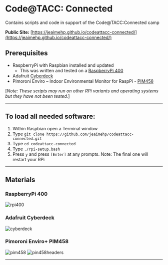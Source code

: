 # Code@TACC: Connected
Contains scripts and code in support of the Code@TACC:Connected camp

**Public Site:** [https://jeaimehp.github.io/codeattacc-connected/](https://jeaimehp.github.io/codeattacc-connected/)

## Prerequisites
* RaspberryPi with Raspbian installed and updated
  * This was written and tested on a [RaspberryPi 400](https://www.adafruit.com/product/4796)
* Adafruit [Cyberdeck](https://www.adafruit.com/product/4863)
* Pimoroni Enviro – Indoor Environmental Monitor for RaspPi - [PIM458](https://shop.pimoroni.com/products/enviro?variant=31155658457171)

[_Note: These scripts may run on other RPi variants and operating systems but they have not been tested._]

---

## To load all needed software:
1. Within Raspbian open a Terminal window
2. Type ```git clone https://github.com/jeaimehp/codeattacc-connected.git```
3. Type ```cd codeattacc-connected```
4. Type ```./rpi-setup.bash```
5. Press ```y``` and press ```[Enter]``` at any prompts. Note: The final one will restart your RPi

---

## Materials

### RaspberryPi 400
![rpi400](https://cdn-shop.adafruit.com/970x728/4796-12.jpg)

### Adafruit Cyberdeck
![cyberdeck](https://cdn-shop.adafruit.com/145x109/4863-09.jpg)

### Pimoroni Enviro+ PIM458
![pim458](https://cdn.shopify.com/s/files/1/0174/1800/products/Enviro-Plus-pHAT-on-white-2_300x300.jpg?v=1573820030)  ![pin458headers](https://cdn.shopify.com/s/files/1/0174/1800/products/Enviro-mini-HAT-_1-of-3_300x300.jpg?v=1573820041)

---


